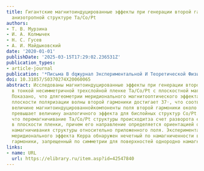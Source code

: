 ```yaml
---
title: Гигантские магнитоиндуцированные эффекты при генерации второй гармоники в планарной
  анизотропной структуре Ta/Co/Pt
authors:
- Т. В. Мурзина
- И. А. Колмычек
- Н. С. Гусев
- А. И. Майдыковский
date: '2020-01-01'
publishDate: '2025-03-15T17:29:02.236531Z'
publication_types:
- article-journal
publication: '*Письма В dqжурнал Экспериментальной И Теоретической Физикиdq*'
doi: 10.31857/S0370274X20060065
abstract: Исследованы магнитоиндуцированные эффекты при генерации второй гармоники
  в тонкой несимметричной трехслойной пленке Ta/Co/Pt с плоскостной магнитной анизотропией.
  Показано, что длягеометрии меридионального магнитооптического эффекта Керра поворот
  плоскости поляризации волны второй гармоники достигает 37◦, что соответствует относительной
  величине магнитоиндуцированнойкомпоненты поля второй гармоники около 30 % и значительно
  превышает величину аналогичного эффекта для бислойных структур Co/Pt. Показано,
  что перемагничивание Ta/Co/Pt структуры происходитза счет разворота ее намагничености
  в плоскости пленки, причем его направление определяется ориентацией оси легкого
  намагничивания структуры относительно приложенного поля. Экспериментально всхеме
  меридионального эффекта Керра обнаружен нечетный по намагниченности вклад в интенсивностьвторой
  гармоники, запрещенный по симметрии для поверхностей однородно намагниченных структур.
links:
- name: URL
  url: https://elibrary.ru/item.asp?id=42547840
---
```

